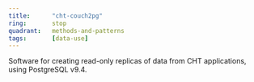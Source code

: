 ```yaml
---
title:      "cht-couch2pg"
ring:       stop
quadrant:   methods-and-patterns
tags:       [data-use]
---
```


Software for creating read-only replicas of data from CHT applications, using PostgreSQL v9.4.